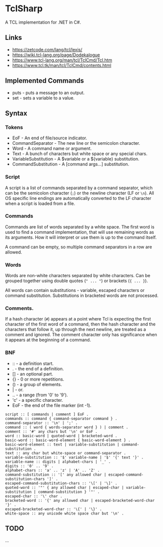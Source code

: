 ﻿# TclSharp

A TCL implementation for .NET in C#.

## Links

* https://zetcode.com/lang/tcl/lexis/
* https://wiki.tcl-lang.org/page/Dodekalogue
* https://www.tcl-lang.org/man/tcl/TclCmd/Tcl.htm
* https://www.tcl.tk/man/tcl/TclCmd/contents.html


## Implemented Commands

* puts - puts a message to an output.
* set - sets a variable to a value.


## Syntax

### Tokens

* EoF - An end of file/source indicator.
* CommandSeparator - The new line or the semicolon character.
* Word - A command name or argument.
* Text - A bunch of characters but white space or any special chars.
* VariableSubstitution - A $variable or a ${variable} substitution.
* CommandSubstitution - A \[command args...] substitution.

### Script

A script is a list of commands separated by a command separator, which can be the semicolon character (`;`)
or the newline character (LF or `\n`). All OS specific line endings are automatically converted to the LF
character when a script is loaded from a file.

### Commands

Commands are list of words separated by a white space. The first word is used to find a command implementation,
that will use remaining words as its arguments. How it will interpret or use them is up to the command itself.

A command can be empty, so multiple command separators in a row are allowed. 

### Words

Words are non-white characters separated by white characters. Can be grouped together using double quotes (`" ... "`) or
brackets (`{ ... }`).

All words can contain substitutions - variable, escaped characters or command substitution. Substitutions in bracketed words
are not processed.

### Comments.

If a hash character (`#`) appears at a point where Tcl is expecting the first character of the first word of a command,
then the hash character and the characters that follow it, up through the next newline, are treated as a comment and ignored.
The comment character only has significance when it appears at the beginning of a command.

### BNF

* ::  - a definition start.
* .   - the end of a definition.
* \[] - an optional part.
* {}  - 0 or more repetitions.
* ()  - a group of elements.
* \|  - or.
* ..  - a range (from '0' to '9').
* 'c' - a specific character.
* EoF - the end of the file marker (int -1). 

````
script :: [ commands | comment ] EoF .
commands :: command { command-separator command } .
command-separator :: '\n' | ';' .
command :: ( word { words-separator word } ) | comment .
comment :: '#' any chars but '\n' or EoF .
word :: basic-word | quoted-word | bracketed-word .
basic-word :: basic-word-element { basic-word-element } .
basic-word-element :: text | variable-substitution | command-substitution .
text :: any char but white-space or command-separator .
variable-substitution :: '$' variable-name | '$' '{' text '}' .
variable-name :: digits | alphabet-chars | '_' .
digits :: '0' .. '9' .
alphabet-chars :: 'a' .. 'z' | 'A' .. 'Z' .
command-substitution :: '[' any allowed char | escaped-command-substitution-chars ']' .
escaped-command-substitution-chars :: '\[' | '\]' .
quoted-word :: '"' { any allowed char | escaped-char | variable-substitution | command-substitution } '"' .
escaped-char :: '\' char .
bracketed-word :: '{' any allowed char | escaped-bracketed-word-char '}' .
escaped-bracketed-word-char :: '\{' | '\}' .
white-space :: any unicode white space char but '\n' .
````


## TODO

...
